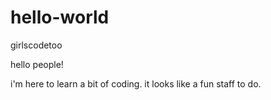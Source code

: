 # hello-world
girlscodetoo

hello people!

i'm here to learn a bit of coding. 
it looks like a fun staff to do. 
